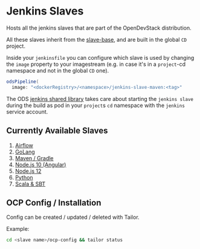 # Jenkins Slaves

Hosts all the jenkins slaves that are part of the OpenDevStack distribution.

All these slaves inherit from the [slave-base](https://github.com/opendevstack/ods-core/tree/master/jenkins/slave-base), and are built in the global `CD` project.

Inside your `jenkinsfile` you can configure which slave is used by changing the `image` property to your imagestream (e.g. in case it's in a `project`-cd namespace and not in the global `CD` one).

```groovy
odsPipeline(
  image: "<dockerRegistry>/<namespace>/jenkins-slave-maven:<tag>"
```

The ODS [jenkins shared library](https://github.com/opendevstack/ods-jenkins-shared-library) takes care about starting the `jenkins slave` during the build as pod in your `project`s `cd` namespace with the `jenkins` service account.

## Currently Available Slaves

1. [Airflow](airflow)
2. [GoLang](golang)
3. [Maven / Gradle](maven)
4. [Node.js 10 (Angular)](nodejs10-angular)
5. [Node.js 12](nodejs12)
6. [Python](python)
7. [Scala & SBT](scala)

## OCP Config / Installation

Config can be created / updated / deleted with Tailor.

Example:

```sh
cd <slave name>/ocp-config && tailor status
```

